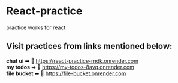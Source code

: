 # React-practice
practice works for react

## Visit practices from links mentioned below:
**chat ui** ➡ 🔗 https://react-practice-rndk.onrender.com<br>
**my todos** ➡ 🔗 https://my-todos-8avq.onrender.com<br>
**file bucket** ➡ 🔗 https://file-bucket.onrender.com
